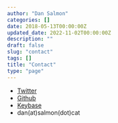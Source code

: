 ```yaml
---
author: "Dan Salmon"
categories: []
date: 2018-05-13T00:00:00Z
updated_date: 2022-11-02T00:00:00Z
description: ""
draft: false
slug: "contact"
tags: []
title: "Contact"
type: "page"
---
```


* [Twitter](https://twitter.com/bltjetpack)
* [Github](https://github.com/sa7mon)
* [Keybase](https://keybase.io/salmon)
* dan(at)salmon(dot)cat